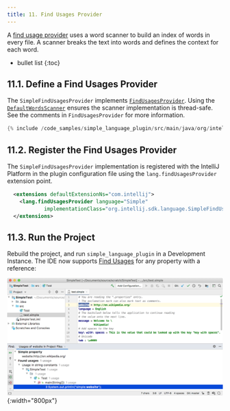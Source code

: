 ```yaml
---
title: 11. Find Usages Provider
---
```


A [find usage provider](/reference_guide/custom_language_support/find_usages.md) uses a word scanner to build an index of words in every file.
A scanner breaks the text into words and defines the context for each word.

* bullet list
{:toc}

## 11.1. Define a Find Usages Provider
The `SimpleFindUsagesProvider` implements [`FindUsagesProvider`](upsource:///platform/indexing-api/src/com/intellij/lang/findUsages/FindUsagesProvider.java). 
Using the [`DefaultWordsScanner`](upsource:///platform/indexing-api/src/com/intellij/lang/cacheBuilder/DefaultWordsScanner.java) ensures the scanner implementation is thread-safe.
See the comments in `FindUsagesProvider` for more information.
```java
{% include /code_samples/simple_language_plugin/src/main/java/org/intellij/sdk/language/SimpleFindUsagesProvider.java %}
```

## 11.2. Register the Find Usages Provider
The `SimpleFindUsagesProvider` implementation is registered with the IntelliJ Platform in the plugin configuration file using the `lang.findUsagesProvider` extension point.
```xml
  <extensions defaultExtensionNs="com.intellij">
    <lang.findUsagesProvider language="Simple" 
            implementationClass="org.intellij.sdk.language.SimpleFindUsagesProvider"/>
  </extensions>
```

## 11.3. Run the Project
Rebuild the project, and run `simple_language_plugin` in a Development Instance.
The IDE now supports [Find Usages](https://www.jetbrains.com/help/idea/find-highlight-usages.html) for any property with a reference:

![Find Usages](img/find_usages.png){:width="800px"}
